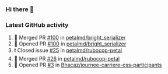 ### Hi there 👋


### Latest GitHub activity
<!--START_SECTION:activity-->
1. 🎉 Merged PR [#100](https://github.com/petalmd/bright_serializer/pull/100) in [petalmd/bright_serializer](https://github.com/petalmd/bright_serializer)
2. 💪 Opened PR [#100](https://github.com/petalmd/bright_serializer/pull/100) in [petalmd/bright_serializer](https://github.com/petalmd/bright_serializer)
3. ❗️ Closed issue [#25](https://github.com/petalmd/rubocop-petal/issues/25) in [petalmd/rubocop-petal](https://github.com/petalmd/rubocop-petal)
4. 🎉 Merged PR [#26](https://github.com/petalmd/rubocop-petal/pull/26) in [petalmd/rubocop-petal](https://github.com/petalmd/rubocop-petal)
5. 💪 Opened PR [#3](https://github.com/Bhacaz/journee-carriere-css-participants/pull/3) in [Bhacaz/journee-carriere-css-participants](https://github.com/Bhacaz/journee-carriere-css-participants)
<!--END_SECTION:activity-->

<!--
**Bhacaz/bhacaz** is a ✨ _special_ ✨ repository because its `README.md` (this file) appears on your GitHub profile.

Here are some ideas to get you started:

- 🔭 I’m currently working on ...
- 🌱 I’m currently learning ...
- 👯 I’m looking to collaborate on ...
- 🤔 I’m looking for help with ...
- 💬 Ask me about ...
- 📫 How to reach me: ...
- 😄 Pronouns: ...
- ⚡ Fun fact: ...
-->
